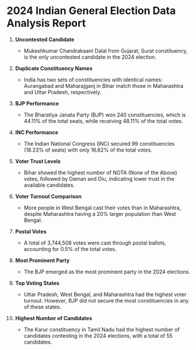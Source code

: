 # 2024 Indian General Election Data Analysis Report

1. **Uncontested Candidate**
   - Mukeshkumar Chandrakaant Dalal from Gujarat, Surat constituency, is the only uncontested candidate in the 2024 election.

2. **Duplicate Constituency Names**
   - India has two sets of constituencies with identical names: Aurangabad and Maharajganj in Bihar match those in Maharashtra and Uttar Pradesh, respectively.

3. **BJP Performance**
   - The Bharatiya Janata Party (BJP) won 240 constituencies, which is 44.11% of the total seats, while receiving 48.11% of the total votes.

4. **INC Performance**
   - The Indian National Congress (INC) secured 99 constituencies (18.23% of seats) with only 16.62% of the total votes.

5. **Voter Trust Levels**
   - Bihar showed the highest number of NOTA (None of the Above) votes, followed by Daman and Diu, indicating lower trust in the available candidates.

6. **Voter Turnout Comparison**
   - More people in West Bengal cast their votes than in Maharashtra, despite Maharashtra having a 20% larger population than West Bengal.

7. **Postal Votes**
   - A total of 3,744,508 votes were cast through postal ballots, accounting for 0.5% of the total votes.

8. **Most Prominent Party**
   - The BJP emerged as the most prominent party in the 2024 elections.

9. **Top Voting States**
   - Uttar Pradesh, West Bengal, and Maharashtra had the highest voter turnout. However, BJP did not secure the most constituencies in any of these states.

10. **Highest Number of Candidates**
    - The Karur constituency in Tamil Nadu had the highest number of candidates contesting in the 2024 elections, with a total of 55 candidates.

